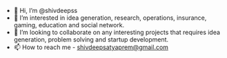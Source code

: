 - 👋 Hi, I’m @shivdeepss
- 👀 I’m interested in idea generation, research, operations, insurance, gaming, education and social network.
- 💞️ I’m looking to collaborate on any interesting projects that requires idea generation, problem solving and startup development. 
- 📫 How to reach me - shivdeepsatyaprem@gmail.com

<!---
shivdeepss/shivdeepss is a ✨ special ✨ repository because its `README.md` (this file) appears on your GitHub profile.
You can click the Preview link to take a look at your changes.
--->
